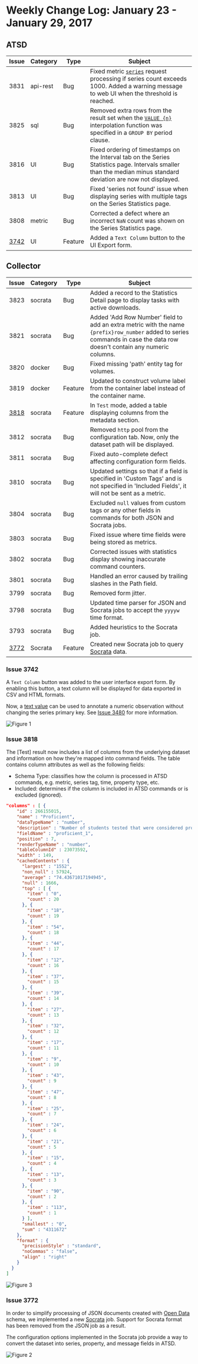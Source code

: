 # Weekly Change Log: January 23 - January 29, 2017

## ATSD

| Issue| Category    | Type    | Subject                                                                              |
|------|-------------|---------|--------------------------------------------------------------------------------------|
| 3831 | api-rest    | Bug     | Fixed metric [`series`](../../api/meta/entity/get.md#entity-get) request processing if series count exceeds 1000. Added a warning message to web UI when the threshold is reached. |
| 3825 | sql         | Bug     | Removed extra rows from the result set when the [`VALUE {n}`](../../sql/examples/interpolate-extend.md#interpolate-with-extend) interpolation function was specified in a `GROUP BY` period clause. |
| 3816 | UI          | Bug     | Fixed ordering of timestamps on the Interval tab on the Series Statistics page. Intervals smaller than the median minus standard deviation are now not displayed. |
| 3813 | UI          | Bug     | Fixed 'series not found' issue when displaying series with multiple tags on the Series Statistics page. |
| 3808 | metric      | Bug     | Corrected a defect where an incorrect `NaN` count was shown on the Series Statistics page. |
| [3742](#issue-3742) | UI          | Feature | Added a `Text Column` button to the UI Export form. |

## Collector

| Issue| Category    | Type    | Subject                                                                              |
|------|-------------|---------|--------------------------------------------------------------------------------------|
| 3823 | socrata     | Bug     | Added a record to the Statistics Detail page to display tasks with active downloads. |
| 3821 | socrata     | Bug     | Added 'Add Row Number' field to add an extra metric with the name `{prefix}row_number` added to series commands in case the data row doesn't contain any numeric columns. |
| 3820 | docker      | Bug     | Fixed missing 'path' entity tag for volumes. |
| 3819 | docker      | Feature     | Updated to construct volume label from the container label instead of the container name. |
| [3818](#issue-3818) | socrata     | Feature | In `Test` mode, added a table displaying columns from the metadata section. |
| 3812 | socrata     | Bug     | Removed `http` pool from the configuration tab. Now, only the dataset path will be displayed. |
| 3811 | socrata     | Bug     | Fixed auto-complete defect affecting configuration form fields. |
| 3810 | socrata     | Bug     | Updated settings so that if a field is specified in 'Custom Tags' and is not specified in 'Included Fields', it will not be sent as a metric.|
| 3804 | socrata     | Bug     | Excluded `null` values from custom tags or any other fields in commands for both JSON and Socrata jobs. |
| 3803 | socrata     | Bug     | Fixed issue where time fields were being stored as metrics. |
| 3802 | socrata     | Bug     | Corrected issues with statistics display showing inaccurate command counters. |
| 3801 | socrata     | Bug     | Handled an error caused by trailing slashes in the Path field. |
| 3799 | socrata     | Bug     | Removed form jitter. |
| 3798 | socrata     | Bug     | Updated time parser for JSON and Socrata jobs to accept the `yyyyw` time format. |
| 3793 | socrata     | Bug     | Added heuristics to the Socrata job. |
| [3772](#issue-3772) | Socrata     | Feature | Created new Socrata job to query [Socrata](https://socrata.com/) data. |

### Issue 3742

A `Text Column` button was added to the user interface export form. By enabling this button, a text column will be displayed for data exported in CSV and HTML formats.

Now, a [text value](../../api/network/series.md#series-tags-text-value-messages) can be used to annotate a numeric observation without changing the series primary key. See
[Issue 3480](../../changelogs/2017_02#issue-3480) for more information.

![Figure 1](./Images/Figure1.png)

### Issue 3818

The [Test] result now includes a list of columns from the underlying dataset and information on how they're mapped into command fields. The table contains column attributes as well as the following fields:

* Schema Type: classifies how the column is processed in ATSD commands, e.g. metric, series tag, time, property type, etc.
* Included: determines if the column is included in ATSD commands or is excluded (ignored).

```json
"columns" : [ {
    "id" : 266155015,
    "name" : "Proficient",
    "dataTypeName" : "number",
    "description" : "Number of students tested that were considered proficient - meeting standard score metric associated with the grade and content.  A null value identified by SCS (small cell size) indicates data was redacted to ensure privacy standards where met.",
    "fieldName" : "proficient_1",
    "position" : 7,
    "renderTypeName" : "number",
    "tableColumnId" : 23073592,
    "width" : 149,
    "cachedContents" : {
      "largest" : "1552",
      "non_null" : 57924,
      "average" : "74.43671017194945",
      "null" : 1666,
      "top" : [ {
        "item" : "0",
        "count" : 20
      }, {
        "item" : "18",
        "count" : 19
      }, {
        "item" : "54",
        "count" : 18
      }, {
        "item" : "44",
        "count" : 17
      }, {
        "item" : "12",
        "count" : 16
      }, {
        "item" : "37",
        "count" : 15
      }, {
        "item" : "39",
        "count" : 14
      }, {
        "item" : "27",
        "count" : 13
      }, {
        "item" : "32",
        "count" : 12
      }, {
        "item" : "17",
        "count" : 11
      }, {
        "item" : "9",
        "count" : 10
      }, {
        "item" : "43",
        "count" : 9
      }, {
        "item" : "47",
        "count" : 8
      }, {
        "item" : "25",
        "count" : 7
      }, {
        "item" : "24",
        "count" : 6
      }, {
        "item" : "21",
        "count" : 5
      }, {
        "item" : "15",
        "count" : 4
      }, {
        "item" : "13",
        "count" : 3
      }, {
        "item" : "90",
        "count" : 2
      }, {
        "item" : "113",
        "count" : 1
      } ],
      "smallest" : "0",
      "sum" : "4311672"
    },
    "format" : {
      "precisionStyle" : "standard",
      "noCommas" : "false",
      "align" : "right"
    }
  }
]
```

![Figure 3](./Images/Figure3.png)

### Issue 3772

In order to simplify processing of JSON documents created with [Open Data](https://project-open-data.cio.gov/v1.1/schema/) schema, we implemented a new [Socrata](https://github.com/axibase/axibase-collector/blob/master/jobs/socrata.md) job. Support for Socrata format has been removed from the JSON job as a result.

The configuration options implemented in the Socrata job provide a way to convert the dataset into series, property, and message fields in ATSD.

![Figure 2](./Images/Figure2.png)
